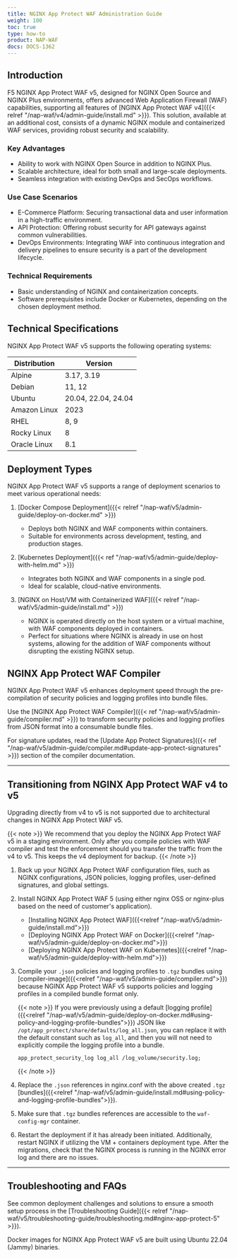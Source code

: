 ```yaml
---
title: NGINX App Protect WAF Administration Guide
weight: 100
toc: true
type: how-to
product: NAP-WAF
docs: DOCS-1362
---
```


## Introduction

F5 NGINX App Protect WAF v5, designed for NGINX Open Source and NGINX Plus environments, offers advanced Web Application Firewall (WAF) capabilities, supporting all features of [NGINX App Protect WAF v4]({{< relref "/nap-waf/v4/admin-guide/install.md" >}}). This solution, available at an additional cost, consists of a dynamic NGINX module and containerized WAF services, providing robust security and scalability.

### Key Advantages

- Ability to work with NGINX Open Source in addition to NGINX Plus.
- Scalable architecture, ideal for both small and large-scale deployments.
- Seamless integration with existing DevOps and SecOps workflows.

### Use Case Scenarios

- E-Commerce Platform: Securing transactional data and user information in a high-traffic environment.
- API Protection: Offering robust security for API gateways against common vulnerabilities.
- DevOps Environments: Integrating WAF into continuous integration and delivery pipelines to ensure security is a part of the development lifecycle.

### Technical Requirements

- Basic understanding of NGINX and containerization concepts.
- Software prerequisites include Docker or Kubernetes, depending on the chosen deployment method.

## Technical Specifications

NGINX App Protect WAF v5 supports the following operating systems:

| Distribution | Version             |
| ------------ | ------------------- |
| Alpine       | 3.17, 3.19          |
| Debian       | 11, 12              |
| Ubuntu       | 20.04, 22.04, 24.04 |
| Amazon Linux | 2023                |
| RHEL         | 8, 9                |
| Rocky Linux  | 8                   |
| Oracle Linux | 8.1                 |

## Deployment Types

NGINX App Protect WAF v5 supports a range of deployment scenarios to meet various operational needs:

1. [Docker Compose Deployment]({{< relref "/nap-waf/v5/admin-guide/deploy-on-docker.md" >}})
   - Deploys both NGINX and WAF components within containers.
   - Suitable for environments across development, testing, and production stages.

2. [Kubernetes Deployment]({{< ref "/nap-waf/v5/admin-guide/deploy-with-helm.md" >}})
   - Integrates both NGINX and WAF components in a single pod.
   - Ideal for scalable, cloud-native environments.

3. [NGINX on Host/VM with Containerized WAF]({{< relref "/nap-waf/v5/admin-guide/install.md" >}})
   - NGINX is operated directly on the host system or a virtual machine, with WAF components deployed in containers.
   - Perfect for situations where NGINX is already in use on host systems, allowing for the addition of WAF components without disrupting the existing NGINX setup.

## NGINX App Protect WAF Compiler

NGINX App Protect WAF v5 enhances deployment speed through the pre-compilation of security policies and logging profiles into bundle files.

Use the [NGINX App Protect WAF Compiler]({{< ref "/nap-waf/v5/admin-guide/compiler.md" >}}) to transform security policies and logging profiles from JSON format into a consumable bundle files.

For signature updates, read the [Update App Protect Signatures]({{< ref "/nap-waf/v5/admin-guide/compiler.md#update-app-protect-signatures" >}}) section of the compiler documentation.

---

## Transitioning from NGINX App Protect WAF v4 to v5

Upgrading directly from v4 to v5 is not supported due to architectural changes in NGINX App Protect WAF v5.

{{< note >}}
We recommend that you deploy the NGINX App Protect WAF v5 in a staging environment.  Only after you compile policies with WAF compiler and test the enforcement should you transfer the traffic from the v4 to v5. This keeps the v4 deployment for backup.
{{< /note >}}

1. Back up your NGINX App Protect WAF configuration files, such as NGINX configurations, JSON policies, logging profiles, user-defined signatures, and global settings.

1. Install NGINX App Protect WAF 5 (using either nginx OSS or nginx-plus based on the need of customer's application).
   - [Installing NGINX App Protect WAF]({{<relref "/nap-waf/v5/admin-guide/install.md">}})
   - [Deploying NGINX App Protect WAF on Docker]({{<relref "/nap-waf/v5/admin-guide/deploy-on-docker.md">}})
   - [Deploying NGINX App Protect WAF on Kubernetes]({{<relref "/nap-waf/v5/admin-guide/deploy-with-helm.md">}})

1. Compile your `.json` policies and logging profiles to `.tgz` bundles using [compiler-image]({{<relref "/nap-waf/v5/admin-guide/compiler.md">}}) because NGINX App Protect WAF v5 supports policies and logging profiles in a compiled bundle format only.

   {{< note >}}
   If you were previously using a default [logging profile]({{<relref "/nap-waf/v5/admin-guide/deploy-on-docker.md#using-policy-and-logging-profile-bundles">}}) JSON like `/opt/app_protect/share/defaults/log_all.json`, you can replace it with the default constant such as `log_all`, and then you will not need to explicitly compile the logging profile into a bundle.

   ```nginx
   app_protect_security_log log_all /log_volume/security.log;
   ```

   {{< /note >}}

1. Replace the `.json` references in nginx.conf with the above created `.tgz` [bundles]({{<relref "/nap-waf/v5/admin-guide/install.md#using-policy-and-logging-profile-bundles">}}).

1. Make sure that `.tgz` bundles references are accessible to the `waf-config-mgr` container.

1. Restart the deployment if it has already been initiated. Additionally, restart NGINX if utilizing the VM + containers deployment type.  After the migrations, check that the NGINX process is running in the NGINX error log and there are no issues.


---

## Troubleshooting and FAQs

See common deployment challenges and solutions to ensure a smooth setup process in the [Troubleshooting Guide]({{< relref "/nap-waf/v5/troubleshooting-guide/troubleshooting.md#nginx-app-protect-5" >}}).

Docker images for NGINX App Protect WAF v5 are built using Ubuntu 22.04 (Jammy) binaries.
